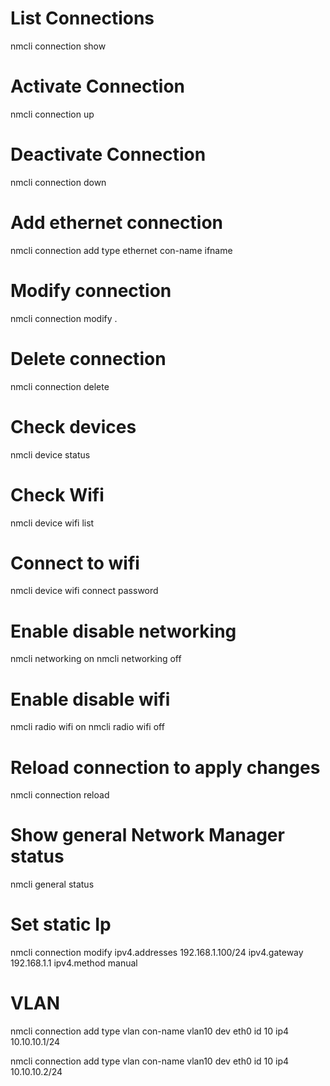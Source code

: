 # List Connections
nmcli connection show

# Activate Connection
nmcli connection up <connection-name>

# Deactivate Connection
nmcli connection down <connection-name>

# Add ethernet connection
nmcli connection add type ethernet con-name <connection-name> ifname <interface-name>

# Modify connection
nmcli connection modify <connection-name> <setting>.<property> <value>

# Delete connection
nmcli connection delete <connection-name>

# Check devices
nmcli device status

# Check Wifi
nmcli device wifi list

# Connect to wifi
nmcli device wifi connect <SSID> password <password>

# Enable disable networking
nmcli networking on
nmcli networking off

# Enable disable wifi
nmcli radio wifi on
nmcli radio wifi off

# Reload connection to apply changes
nmcli connection reload <connection-name>

# Show general Network Manager status
nmcli general status

# Set static Ip
nmcli connection modify <connection-name> ipv4.addresses 192.168.1.100/24 ipv4.gateway 192.168.1.1 ipv4.method manual

# VLAN
nmcli connection add type vlan con-name vlan10 dev eth0 id 10 ip4 10.10.10.1/24

nmcli connection add type vlan con-name vlan10 dev eth0 id 10 ip4 10.10.10.2/24